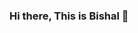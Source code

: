 ### Hi there, This is Bishal 👋

<!--
**BishalLakha/BishalLakha** is a ✨ _special_ ✨ repository because its `README.md` (this file) appears on your GitHub profile.

I am a Machine Learning Engineer ...

- 🔭 I’m currently working on ...
- 🌱 I’m currently learning ...
- 👯 I’m looking to collaborate on ...
- 🤔 I’m looking for help with ...
- 💬 Ask me about ...
- 📫 How to reach me: ...
- 😄 Pronouns: ...
- ⚡ Fun fact: ...
-->
